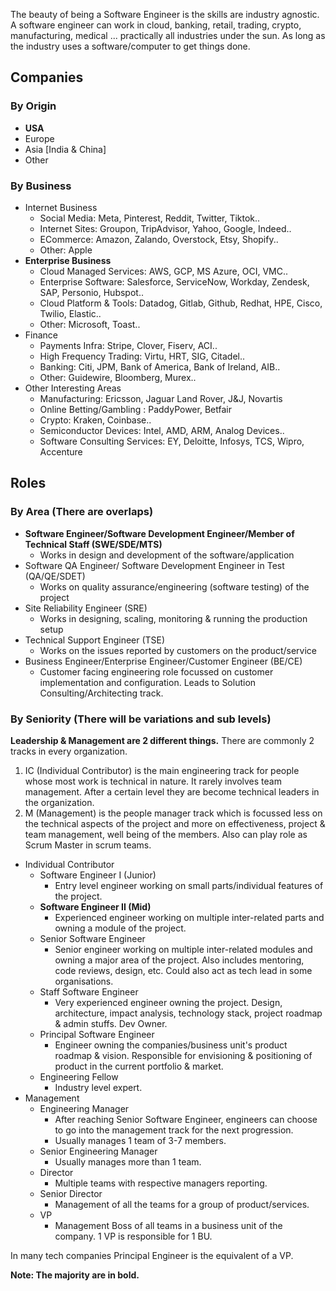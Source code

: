 
The beauty of being a Software Engineer is the skills are industry agnostic. A software engineer can work in cloud, banking, retail, trading, crypto, manufacturing, medical ... practically all industries under the sun. As long as the industry uses a software/computer to get things done.

## Companies

### By Origin
* **USA**
* Europe
* Asia [India & China]
* Other

### By Business
* Internet Business
    * Social Media: Meta, Pinterest, Reddit, Twitter, Tiktok..
    * Internet Sites: Groupon, TripAdvisor, Yahoo, Google, Indeed..
    * ECommerce: Amazon, Zalando, Overstock, Etsy, Shopify..
    * Other: Apple
* **Enterprise Business**
    * Cloud Managed Services: AWS, GCP, MS Azure, OCI, VMC..
    * Enterprise Software: Salesforce, ServiceNow, Workday, Zendesk, SAP, Personio, Hubspot..
    * Cloud Platform & Tools: Datadog, Gitlab, Github, Redhat, HPE, Cisco, Twilio, Elastic..
    * Other: Microsoft, Toast..
* Finance
    * Payments Infra: Stripe, Clover, Fiserv, ACI..
    * High Frequency Trading: Virtu, HRT, SIG, Citadel..
    * Banking: Citi, JPM, Bank of America, Bank of Ireland, AIB..
    * Other: Guidewire, Bloomberg, Murex..
* Other Interesting Areas
    * Manufacturing: Ericsson, Jaguar Land Rover, J&J, Novartis
    * Online Betting/Gambling : PaddyPower, Betfair
    * Crypto: Kraken, Coinbase..
    * Semiconductor Devices: Intel, AMD, ARM, Analog Devices..
    * Software Consulting Services: EY, Deloitte, Infosys, TCS, Wipro, Accenture

## Roles

### By Area (There are overlaps)
* **Software Engineer/Software Development Engineer/Member of Technical Staff (SWE/SDE/MTS)**
    * Works in design and development of the software/application
* Software QA Engineer/ Software Development Engineer in Test (QA/QE/SDET)
    * Works on quality assurance/engineering (software testing) of the project
* Site Reliability Engineer (SRE)
    * Works in designing, scaling, monitoring & running the production setup
* Technical Support Engineer (TSE)
    * Works on the issues reported by customers on the product/service
* Business Engineer/Enterprise Engineer/Customer Engineer (BE/CE)
    * Customer facing engineering role focussed on customer implementation and configuration. Leads to Solution Consulting/Architecting track.

### By Seniority (There will be variations and sub levels)

**Leadership & Management are 2 different things.** There are commonly 2 tracks in every organization. 
1. IC (Individual Contributor) is the main engineering track for people whose most work is technical in nature. It rarely involves team management. After a certain level they are become technical leaders in the organization.
2. M (Management) is the people manager track which is focussed less on the technical aspects of the project and more on effectiveness, project & team management, well being of the members. Also can play role as Scrum Master in scrum teams.

* Individual Contributor
    * Software Engineer I  (Junior)
        * Entry level engineer working on small parts/individual features of the project. 
    * **Software Engineer II (Mid)**
        * Experienced engineer working on multiple inter-related parts and owning a module of the project.
    * Senior Software Engineer
        * Senior engineer working on multiple inter-related modules and owning a major area of the project. Also includes mentoring, code reviews, design, etc. Could also act as tech lead in some organisations.
    * Staff Software Engineer
        * Very experienced engineer owning the project. Design, architecture, impact analysis, technology stack, project roadmap & admin stuffs. Dev Owner.
    * Principal Software Engineer
        * Engineer owning the companies/business unit's product roadmap & vision. Responsible for envisioning & positioning of product in the current portfolio & market.  
    * Engineering Fellow
        * Industry level expert.
* Management
    * Engineering Manager
        * After reaching Senior Software Engineer, engineers can choose to go into the management track for the next progression.
        * Usually manages 1 team of 3-7 members.
    * Senior Engineering Manager
        * Usually manages more than 1 team.
    * Director
        * Multiple teams with respective managers reporting.
    * Senior Director
        * Management of all the teams for a group of product/services.
    * VP
        * Management Boss of all teams in a business unit of the company. 1 VP is responsible for 1 BU.

In many tech companies Principal Engineer is the equivalent of a VP.


**Note: The majority are in bold.**
